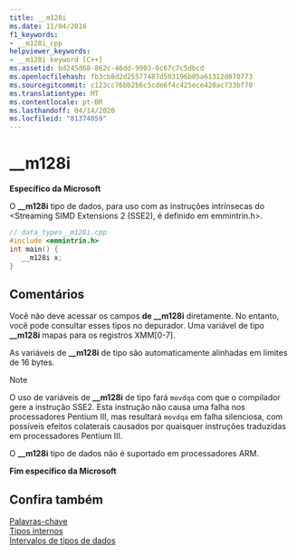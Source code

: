 ```yaml
---
title: __m128i
ms.date: 11/04/2016
f1_keywords:
- __m128i_cpp
helpviewer_keywords:
- __m128i keyword [C++]
ms.assetid: bd245d68-862c-46dd-9903-6c67c7c5dbcd
ms.openlocfilehash: fb3cb8d2d25577487d503196b05a61312d070773
ms.sourcegitcommit: c123cc76bb2b6c5cde6f4c425ece420ac733bf70
ms.translationtype: MT
ms.contentlocale: pt-BR
ms.lasthandoff: 04/14/2020
ms.locfileid: "81374059"
---
```

# <a name="__m128i"></a>__m128i

**Específico da Microsoft**

O **__m128i** tipo de dados, para uso com as instruções intrínsecas do \<Streaming SIMD Extensions 2 (SSE2), é definido em emmintrin.h>.

```cpp
// data_types__m128i.cpp
#include <emmintrin.h>
int main() {
   __m128i x;
}
```

## <a name="remarks"></a>Comentários

Você não deve acessar os campos **de __m128i** diretamente. No entanto, você pode consultar esses tipos no depurador. Uma variável de tipo **__m128i** mapas para os registros XMM[0-7].

As variáveis de **__m128i** de tipo são automaticamente alinhadas em limites de 16 bytes.

> [!NOTE]
> O uso de variáveis de **__m128i** de tipo fará `movdqa` com que o compilador gere a instrução SSE2. Esta instrução não causa uma falha nos processadores Pentium III, mas resultará `movdqa` em falha silenciosa, com possíveis efeitos colaterais causados por quaisquer instruções traduzidas em processadores Pentium III.

O **__m128i** tipo de dados não é suportado em processadores ARM.

**Fim específico da Microsoft**

## <a name="see-also"></a>Confira também

[Palavras-chave](../cpp/keywords-cpp.md)<br/>
[Tipos internos](../cpp/fundamental-types-cpp.md)<br/>
[Intervalos de tipos de dados](../cpp/data-type-ranges.md)
